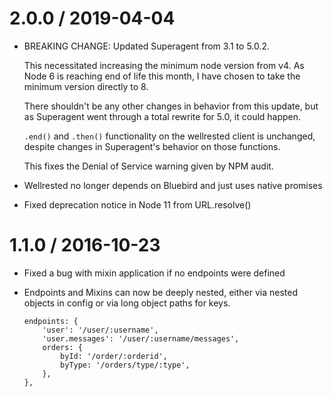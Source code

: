 
2.0.0 / 2019-04-04
==================

  * BREAKING CHANGE: Updated Superagent from 3.1 to 5.0.2.

    This necessitated increasing the minimum node version from v4. As Node 6 is reaching end of life this month, I have chosen to take the minimum version directly to 8.

    There shouldn't be any other changes in behavior from this update, but as Superagent went through a total rewrite for 5.0, it could happen.

    `.end()` and `.then()` functionality on the wellrested client is unchanged, despite changes in Superagent's behavior on those functions.

    This fixes the Denial of Service warning given by NPM audit.

  * Wellrested no longer depends on Bluebird and just uses native promises
  * Fixed deprecation notice in Node 11 from URL.resolve()

1.1.0 / 2016-10-23
==================

  * Fixed a bug with mixin application if no endpoints were defined

  * Endpoints and Mixins can now be deeply nested, either via nested objects in config or via long object paths for keys.

    ```
    endpoints: {
    	'user': '/user/:username',
    	'user.messages': '/user/:username/messages',
    	orders: {
    		byId: '/order/:orderid',
    		byType: '/orders/type/:type',
    	},
    },
    ```
